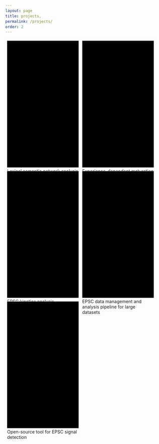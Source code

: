 ```yaml
---
layout: page
title: projects,
permalink: /projects/
order: 2
---
```


<html>
<head>
<style>
div.gallery {
  margin: 5px;
  border: 1px solid #ccc;
  float: left;
  width: 45%;
  height: 400px;
}

div.gallery:hover {
  border: 1px solid #666;
}

div.gallery img {
  width: 100%;
  height: 50%;
}

div.desc {
  text-align: left;
  padding: 10px;
}
</style>
</head>
<body>

<a target="_blank" href="/assets/img/black_square.png">
    <div class="gallery">  
        <img src="/assets/img/black_square.png" alt="" width="600" height="400">
        <div class="desc">Lexical semantic network analysis in children from different socio-economic backgrounds</div>
    </div>
</a>

<a target="_blank" href="/assets/img/black_square.png">
    <div class="gallery">  
        <img src="/assets/img/black_square.png" alt="" width="600" height="400">
        <div class="desc">Experience-dependent maturation of the reward circuitry</div>
    </div>
</a>

<a target="_blank" href="/projects/nsfa">
    <div class="gallery">  
        <img src="/assets/img/black_square.png" alt="" width="600" height="400">
        <div class="desc">EPSC kinetics analysis</div>
    </div>
</a>

<a target="_blank" href="/assets/img/black_square.png">
    <div class="gallery">  
        <img src="/assets/img/black_square.png" alt="" width="600" height="400">
        <div class="desc">EPSC data management and analysis pipeline for large datasets</div>
    </div>
</a>

<a target="_blank" href="/assets/img/black_square.png">
    <div class="gallery">  
        <img src="/assets/img/black_square.png" alt="" width="600" height="400">
        <div class="desc">Open-source tool for EPSC signal detection</div>
    </div>
</a>